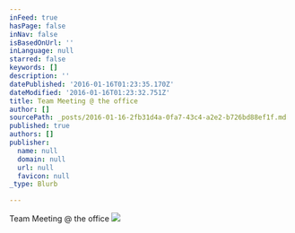 ```yaml
---
inFeed: true
hasPage: false
inNav: false
isBasedOnUrl: ''
inLanguage: null
starred: false
keywords: []
description: ''
datePublished: '2016-01-16T01:23:35.170Z'
dateModified: '2016-01-16T01:23:32.751Z'
title: Team Meeting @ the office
author: []
sourcePath: _posts/2016-01-16-2fb31d4a-0fa7-43c4-a2e2-b726bd88ef1f.md
published: true
authors: []
publisher:
  name: null
  domain: null
  url: null
  favicon: null
_type: Blurb

---
```

Team Meeting @ the office
![](https://s3-us-west-2.amazonaws.com/the-grid-img/p/4568fdeb02d3a065bba1a886a2ad9f10ed92a7fc.png)